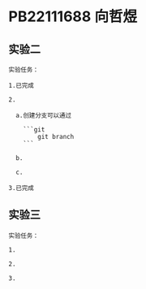 # PB22111688 向哲煜

## 实验二

    实验任务：

    1.已完成

    2.

      a.创建分支可以通过
      
        ```git
            git branch
        ```

      b.

      c.

    3.已完成

## 实验三

    实验任务：

    1.

    2.

    3.

